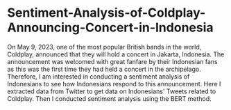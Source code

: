 # Sentiment-Analysis-of-Coldplay-Announcing-Concert-in-Indonesia

On May 9, 2023, one of the most popular British bands in the world, Coldplay, announced that they will hold a concert in Jakarta, Indonesia. The announcement was welcomed with great fanfare by their Indonesian fans as this was the first time they had held a concert in the archipelago. Therefore, I am interested in conducting a sentiment analysis of Indonesians to see how Indonesians respond to this announcement.
Here I extracted data from Twitter to get data on Indonesians' Tweets related to Coldplay. Then I conducted sentiment analysis using the BERT method. 
